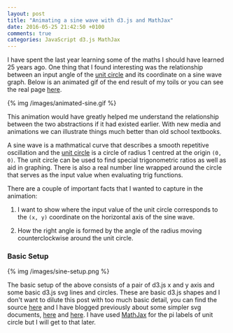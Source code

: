 ```yaml
---
layout: post
title: "Animating a sine wave with d3.js and MathJax"
date: 2016-05-25 21:42:50 +0100
comments: true
categories: JavaScript d3.js MathJax
---
```

I have spent the last year learning some of the maths I should have learned 25 years ago.  One thing that I found interesting was the relationship between an input angle of the <a href="https://en.wikipedia.org/wiki/Unit_circle" target="_blank">unit circle</a> and its coordinate on a sine wave graph.  Below is an animated gif of the end result of my toils or you can see the real page <a href="http://www.d3geometry.com/sine" target="_blank">here</a>.

{% img /images/animated-sine.gif %}

This animation would have greatly helped me understand the relationship between the two abstractions if it had existed earlier.  With new media and animations we can illustrate things much better than old school textbooks.

A sine wave is a mathmatical curve that describes a smooth repetitive oscillation and the <a href="https://en.wikipedia.org/wiki/Unit_circle" target="_blank">unit circle</a>  is a circle of radius 1 centred at the origin ```(0, 0)```.  The unit circle can be used to find special trigonometric ratios as well as aid in graphing.  There is also a real number line wrapped around the circle that serves as the input value when evaluating trig functions.

There are a couple of important facts that I wanted to capture in the animation:

1. I want to show where the input value of the unit circle corresponds to the ```(x, y)``` coordinate on the horizontal axis of the sine wave.

2. How the right angle is formed by the angle of the radius moving counterclockwise around the unit circle.

### Basic Setup

{% img /images/sine-setup.png %}

The basic setup of the above consists of a pair of d3.js x and y axis and some basic d3.js svg lines and circles.  These are basic d3.js shapes and I don't want to dilute this post with too much basic detail, you can find the source <a href="https://github.com/dagda1/d3-geometry/blob/master/client/app/components/sine-wave.js" target="_blank">here</a> and I have blogged previously about some simpler svg documents, <a href="http://www.thesoftwaresimpleton.com/blog/2015/09/20/first-d3/" target="_blank">here</a> and <a href="http://www.thesoftwaresimpleton.com/blog/2015/10/31/perpendicular/" target="_blank">here</a>.  I have used <a href="https://www.mathjax.org/" target="_blank">MathJax</a> for the pi labels of unit circle but I will get to that later.
